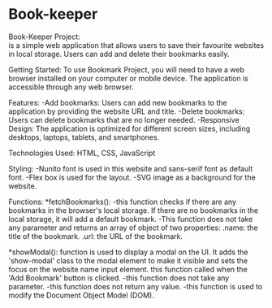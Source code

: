 # Book-keeper
Book-Keeper Project: <br>
 is a simple  web application that allows users to save   their favourite websites in local storage.
 Users can add and delete their bookmarks easily.

Getting Started:
 To use Bookmark Project, you will need to have a web browser installed on your computer or mobile device. 
 The application is accessible through any web browser.

 Features:
 -Add bookmarks: Users can add new bookmarks to the application by providing the website URL and title.
 -Delete bookmarks: Users can delete bookmarks that are no longer needed.
 -Responsive Design: The application is optimized for different screen sizes, including desktops, laptops, tablets, and smartphones.

Technologies Used:
 HTML, CSS, JavaScript

Styling:
 -Nunito font is used in this website and sans-serif font as default font.
 -Flex box is used for the layout. 
 -SVG image as a background for the website.

Functions:
*fetchBookmarks():
 -this function checks if there are any bookmarks in the browser's local storage. If there are no bookmarks in the local storage, it will add a default bookmark.
 -This function does not take any parameter and returns an array of object of two properties:
 .name: the title of the bookmark.
 .url: the URL of the bookmark.

*showModal():
 function is used to display a modal on the UI. It adds the 'show-modal' class to the modal element to make it visible and sets the focus on the website name input element.
 this function called when the 'Add Bookmark' button is clicked. 
 -this function does not take any parameter.
 -this function does not return any value. 
 -this function is used to modify the Document Object Model (DOM).
